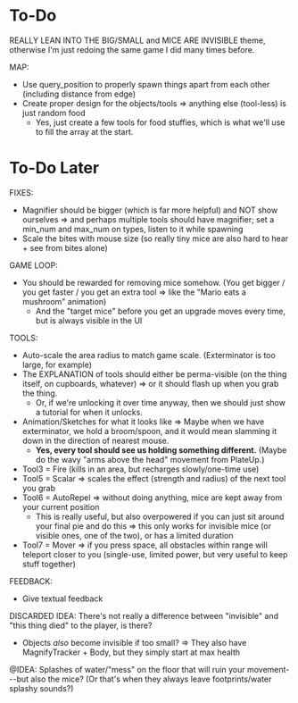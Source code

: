 # To-Do


REALLY LEAN INTO THE BIG/SMALL and MICE ARE INVISIBLE theme, otherwise I'm just redoing the same game I did many times before.

MAP:
* Use query_position to properly spawn things apart from each other (including distance from edge)
* Create proper design for the objects/tools => anything else (tool-less) is just random food
  * Yes, just create a few tools for food stuffies, which is what we'll use to fill the array at the start.


# To-Do Later

FIXES:
* Magnifier should be bigger (which is far more helpful) and NOT show ourselves => and perhaps multiple tools should have magnifier; set a min_num and max_num on types, listen to it while spawning
* Scale the bites with mouse size (so really tiny mice are also hard to hear + see from bites alone)

GAME LOOP:
* You should be rewarded for removing mice somehow. (You get bigger / you get faster / you get an extra tool => like the "Mario eats a mushroom" animation)
  * And the "target mice" before you get an upgrade moves every time, but is always visible in the UI

TOOLS:
* Auto-scale the area radius to match game scale. (Exterminator is too large, for example)
* The EXPLANATION of tools should either be perma-visible (on the thing itself, on cupboards, whatever) => or it should flash up when you grab the thing.
  * Or, if we're unlocking it over time anyway, then we should just show a tutorial for when it unlocks.
* Animation/Sketches for what it looks like => Maybe when we have exterminator, we hold a broom/spoon, and it would mean slamming it down in the direction of nearest mouse.
  * **Yes, every tool should see us holding something different.** (Maybe do the wavy "arms above the head" movement from PlateUp.)
* Tool3 = Fire (kills in an area, but recharges slowly/one-time use)
* Tool5 = Scalar => scales the effect (strength and radius) of the next tool you grab
* Tool6 = AutoRepel => without doing anything, mice are kept away from your current position
  * This is really useful, but also overpowered if you can just sit around your final pie and do this => this only works for invisible mice (or visible ones, one of the two), or has a limited duration
* Tool7 = Mover => if you press space, all obstacles within range will teleport closer to you (single-use, limited power, but very useful to keep stuff together)

FEEDBACK:
* Give textual feedback

DISCARDED IDEA: There's not really a difference between "invisible" and "this thing died" to the player, is there?
* Objects _also_ become invisible if too small? => They also have MagnifyTracker + Body, but they simply start at max health


@IDEA: Splashes of water/"mess" on the floor that will ruin your movement---but also the mice? (Or that's when they always leave footprints/water splashy sounds?)